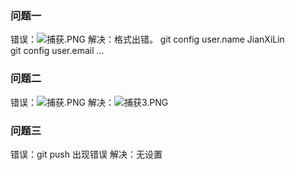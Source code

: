 ### 问题一
错误：![捕获.PNG](0)
解决：格式出错。
	git config user.name JianXiLin  
git config user.email ...  

### 问题二
错误：![捕获.PNG](1)
解决：![捕获3.PNG](2)

### 问题三
错误：git push 出现错误
解决：无设置